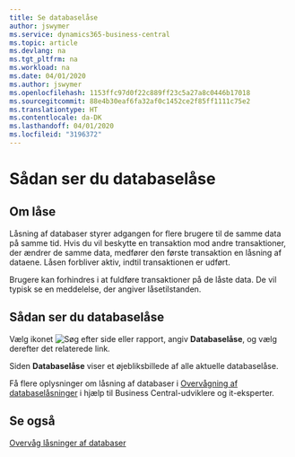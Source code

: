 ```yaml
---
title: Se databaselåse
author: jswymer
ms.service: dynamics365-business-central
ms.topic: article
ms.devlang: na
ms.tgt_pltfrm: na
ms.workload: na
ms.date: 04/01/2020
ms.author: jswymer
ms.openlocfilehash: 1153ffc97d0f22c889ff23c5a27a8c0446b17018
ms.sourcegitcommit: 88e4b30eaf6fa32af0c1452ce2f85ff1111c75e2
ms.translationtype: HT
ms.contentlocale: da-DK
ms.lasthandoff: 04/01/2020
ms.locfileid: "3196372"
---
```

# <a name="viewing-database-locks"></a>Sådan ser du databaselåse

## <a name="about-locks"></a>Om låse

Låsning af databaser styrer adgangen for flere brugere til de samme data på samme tid. Hvis du vil beskytte en transaktion mod andre transaktioner, der ændrer de samme data, medfører den første transaktion en låsning af dataene. Låsen forbliver aktiv, indtil transaktionen er udført.

Brugere kan forhindres i at fuldføre transaktioner på de låste data. De vil typisk se en meddelelse, der angiver låsetilstanden.

## <a name="to-view-database-locks"></a>Sådan ser du databaselåse

Vælg ikonet ![Søg efter side eller rapport](media/ui-search/search_small.png "Ikonet Søg efter side eller rapport"), angiv **Databaselåse**, og vælg derefter det relaterede link.

Siden **Databaselåse** viser et øjebliksbillede af alle aktuelle databaselåse.

Få flere oplysninger om låsning af databaser i [Overvågning af databaselåsninger](/dynamics365/business-central/a/dev-itpro/administration/monitor-database-locks) i hjælp til Business Central-udviklere og it-eksperter.

## <a name="see-also"></a>Se også

[Overvåg låsninger af databaser](/dynamics365/business-central/a/dev-itpro/administration/monitor-database-locks) 
